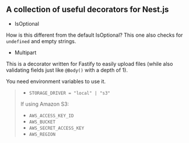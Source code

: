 ## A collection of useful decorators for Nest.js

- IsOptional

How is this different from the default IsOptional? This one also checks for `undefined` and empty strings.

- Multipart

This is a decorator written for Fastify to easily upload files (while also validating fields just like `@Body()` with a depth of 1).

You need environment variables to use it.
> - `STORAGE_DRIVER = "local" | "s3"`
>
> If using Amazon S3:
> - `AWS_ACCESS_KEY_ID`
> - `AWS_BUCKET`
> - `AWS_SECRET_ACCESS_KEY`
> - `AWS_REGION`
